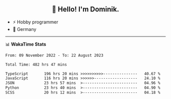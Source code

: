 <h2 align="center">👋 Hello! I'm Dominik.</h2>

- ⚡ Hobby programmer
- 📍 Germany

---
📊 **WakaTime Stats**
<!--START_SECTION:waka-->

```txt
From: 09 November 2022 - To: 22 August 2023

Total Time: 482 hrs 47 mins

TypeScript       196 hrs 20 mins >>>>>>>>>>---------------   40.67 %
JavaScript       116 hrs 20 mins >>>>>>-------------------   24.10 %
JSON             23 hrs 57 mins  >------------------------   04.96 %
Python           23 hrs 40 mins  >------------------------   04.90 %
SCSS             20 hrs 12 mins  >------------------------   04.18 %
```

<!--END_SECTION:waka-->
